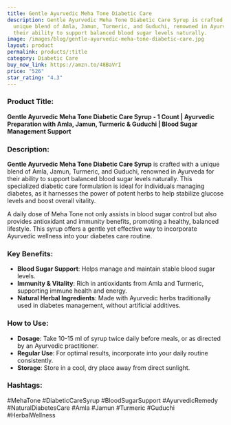 ```yaml
---
title: Gentle Ayurvedic Meha Tone Diabetic Care
description: Gentle Ayurvedic Meha Tone Diabetic Care Syrup is crafted with a
  unique blend of Amla, Jamun, Turmeric, and Guduchi, renowned in Ayurveda for
  their ability to support balanced blood sugar levels naturally.
image: /images/blog/gentle-ayurvedic-meha-tone-diabetic-care.jpg
layout: product
permalink: products/:title
category: Diabetic Care
buy_now_link: https://amzn.to/48BaVrI
price: "526"
star_rating: "4.3"
---
```

### Product Title:
**Gentle Ayurvedic Meha Tone Diabetic Care Syrup - 1 Count | Ayurvedic Preparation with Amla, Jamun, Turmeric & Guduchi | Blood Sugar Management Support**

### Description:
**Gentle Ayurvedic Meha Tone Diabetic Care Syrup** is crafted with a unique blend of Amla, Jamun, Turmeric, and Guduchi, renowned in Ayurveda for their ability to support balanced blood sugar levels naturally. This specialized diabetic care formulation is ideal for individuals managing diabetes, as it harnesses the power of potent herbs to help stabilize glucose levels and boost overall vitality. 

A daily dose of Meha Tone not only assists in blood sugar control but also provides antioxidant and immunity benefits, promoting a healthy, balanced lifestyle. This syrup offers a gentle yet effective way to incorporate Ayurvedic wellness into your diabetes care routine.

### Key Benefits:
- **Blood Sugar Support**: Helps manage and maintain stable blood sugar levels.
- **Immunity & Vitality**: Rich in antioxidants from Amla and Turmeric, supporting immune health and energy.
- **Natural Herbal Ingredients**: Made with Ayurvedic herbs traditionally used in diabetes management, without artificial additives.

### How to Use:
- **Dosage**: Take 10-15 ml of syrup twice daily before meals, or as directed by an Ayurvedic practitioner.
- **Regular Use**: For optimal results, incorporate into your daily routine consistently.
- **Storage**: Store in a cool, dry place away from direct sunlight.

### Hashtags:
#MehaTone #DiabeticCareSyrup #BloodSugarSupport #AyurvedicRemedy #NaturalDiabetesCare #Amla #Jamun #Turmeric #Guduchi #HerbalWellness
